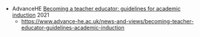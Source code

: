 
* AdvanceHE [Becoming a teacher educator: guidelines for academic induction](https://www.advance-he.ac.uk/knowledge-hub/becoming-teacher-educator-guidelines-academic-induction) 2021
    * https://www.advance-he.ac.uk/news-and-views/becoming-teacher-educator-guidelines-academic-induction
